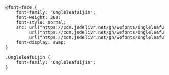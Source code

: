 <pre>
@font-face {
    font-family: "OngleleafUijin";
    font-weight: 300;
    font-style: normal;
    src: url("https://cdn.jsdelivr.net/gh/wefonts/OngleleafUijin/OngleleafUijin.woff2") format("woff2"),
         url("https://cdn.jsdelivr.net/gh/wefonts/OngleleafUijin/OngleleafUijin.woff") format("woff"),
         url("https://cdn.jsdelivr.net/gh/wefonts/OngleleafUijin/OngleleafUijin.ttf") format("truetype");
    font-display: swap;
}

.OngleleafUijin {
    font-family: "OngleleafUijin";
}
  
</pre>

